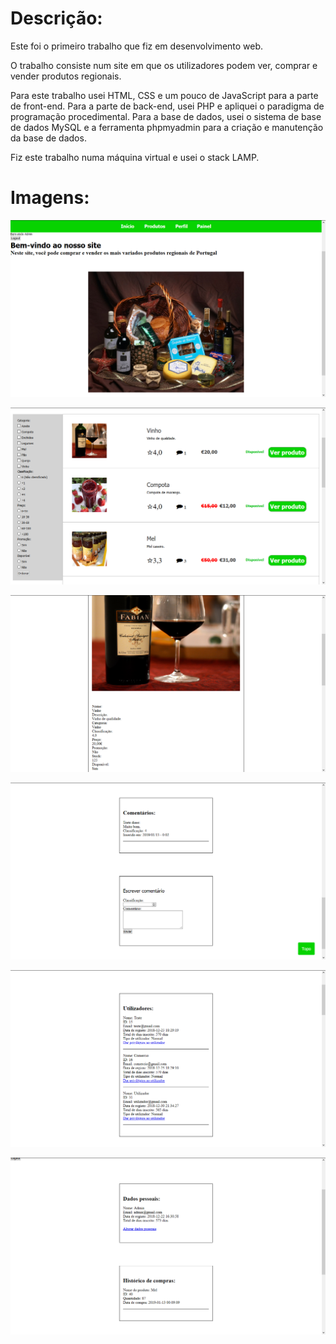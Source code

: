 <h1>Descrição:</h1>

<p>Este foi o primeiro trabalho que fiz em desenvolvimento web.</p>
<p>O trabalho consiste num site em que os utilizadores podem ver, comprar e vender produtos regionais.</p>
<p>Para este trabalho usei HTML, CSS e um pouco de JavaScript para a parte de front-end. Para a parte de back-end, usei PHP e apliquei o paradigma de programação procedimental. Para a base de dados, usei o sistema de base de dados MySQL e a ferramenta phpmyadmin para a criação e manutenção da base de dados.</p>

<p>Fiz este trabalho numa máquina virtual e usei o stack LAMP.</p>

<h1>Imagens:</h1>

![image](/screenshots/inicio.png?raw=true "Início")

![image](/screenshots/lista_produtos.png?raw=true "Lista de produtos")

![image](/screenshots/pagina_produto.png?raw=true "Produto")

![image](/screenshots/comentario.png?raw=true "Comentário")

![image](/screenshots/painel_admin.png?raw=true "Painel de administrador")

![image](/screenshots/perfil.png?raw=true "Perfil")
